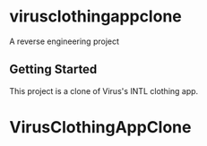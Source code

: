 # virusclothingappclone

A reverse engineering project

## Getting Started

This project is a clone of Virus's INTL clothing app.



# VirusClothingAppClone
